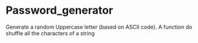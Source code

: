 # Password_generator
Generate a random Uppercase letter (based on ASCII code).
A function do shuffle all the characters of a string
